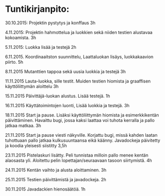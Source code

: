 ﻿# ﻿Tuntikirjanpito:

30.10.2015:
Projektin pystytys ja konffaus 3h

4.11.2015:
Projektin hahmottelua ja luokkien sekä niiden testien alustavaa kokoamista. 3h

5.11.2015:
Luokka lisää ja testejä 2h

6.11.2015.
Koordinaaitston suunnittelu, Laattaluokan lisäys, luokkakaavion piirto. 5h

8.11.2015
Mutanttien tappoa sekä uusia luokkia ja testejä 3h

11.11.2015
Lauta-luokka, sille testit. Muiden testien hiomista ja graaffisen käyttöliittymän aloittelu 3h

15.11.2015
Päivittäjä-luokan alustus. Lisää testejä. 1h

16.11.2015
Käyttätoimintojen luonti, Lisää luokkia ja testejä. 3h

18.11.2015
Start ja pause. Lisäksi käyttöliittymän hiomista ja esimerkkikentän päivittäminen. Havaittu bugi, jossa kaksi laattaa voi tuhota kerralla ja pallo jatkaa matkaa. 3h

21.11.2015
Start ja pause viesti näkyville. Korjattu bugi, missä kahden laatan tuhottuaan pallo jatkaa kulkusuuntaansa eikä käänny. Javadockeja päivitetty ja koodia yleisesti siistitty 3,5h

23.11.2015
Pistelaskuri lisätty. Peli tunnistaa milloin pallo menee kentän alaosasta yli. Aloitettu pelin lopettajan/seuraavaan tasoon siirtymistä. 4h

24.11.2015
Kentän vaihto ja alusta aloittaminen. 3h

25.11.2015
Testien päivittämistä ja javadockeja. 2h

30.11.2015
Javadackien hienosäätöä. 1h